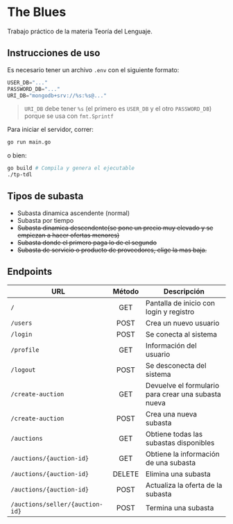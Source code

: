 # The Blues
Trabajo práctico de la materia Teoría del Lenguaje.

## Instrucciones de uso
Es necesario tener un archivo `.env` con el siguiente formato:

```go
USER_DB="..."
PASSWORD_DB="..."
URI_DB="mongodb+srv://%s:%s@..."
```
> `URI_DB` debe tener `%s` (el primero es `USER_DB` y el otro `PASSWORD_DB`) porque se usa con `fmt.Sprintf`

Para iniciar el servidor, correr:
```sh
go run main.go
```

o bien:

```sh
go build # Compila y genera el ejecutable
./tp-tdl
```

## Tipos de subasta
- Subasta dinamica ascendente (normal)
- Subasta por tiempo
- ~~Subasta dinamica descendente(se pone un precio muy elevado y se empiezan a hacer ofertas menores)~~
- ~~Subasta donde el primero paga lo de el segundo~~
- ~~Subasta de servicio o producto de proveedores, elige la mas baja.~~

## Endpoints

URL | Método | Descripción
--|:--:|--
`/` | GET | Pantalla de inicio con login y registro
`/users` | POST | Crea un nuevo usuario
`/login` | POST | Se conecta al sistema
`/profile` | GET | Información del usuario
`/logout` | POST | Se desconecta del sistema
`/create-auction` | GET | Devuelve el formulario para crear una subasta nueva
`/create-auction` | POST | Crea una nueva subasta
`/auctions` | GET | Obtiene todas las subastas disponibles
`/auctions/{auction-id}` | GET | Obtiene la información de una subasta
`/auctions/{auction-id}` | DELETE | Elimina una subasta
`/auctions/{auction-id}` | POST | Actualiza la oferta de la subasta
`/auctions/seller/{auction-id}` | POST | Termina una subasta